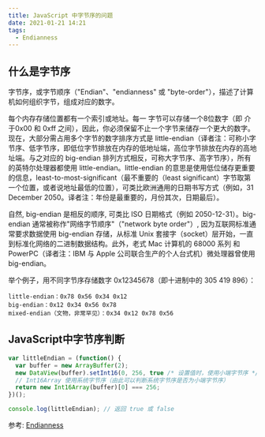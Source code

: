 ```yaml
---
title: JavaScript 中字节序的问题
date: 2021-01-21 14:21
tags:
  - Endianness
---
```


## 什么是字节序

字节序，或字节顺序（"Endian"、"endianness" 或 "byte-order"），描述了计算机如何组织字节，组成对应的数字。

每个内存存储位置都有一个索引或地址。每一 字节可以存储一个8位数字（即 介于0x00 和 0xff 之间），因此，你必须保留不止一个字节来储存一个更大的数字。现在，大部分需占用多个字节的数字排序方式是 little-endian（译者注：可称小字节序、低字节序，即低位字节排放在内存的低地址端，高位字节排放在内存的高地址端。与之对应的 big-endian 排列方式相反，可称大字节序、高字节序），所有的英特尔处理器都使用 little-endian。little-endian 的意思是使用低位储存更重要的信息，least-to-most-significant（最不重要的（least significant）字节取第一个位置，或者说地址最低的位置），可类比欧洲通用的日期书写方式（例如，31 December 2050。译者注：年份是最重要的，月份其次，日期最后）。

自然, big-endian 是相反的顺序, 可类比 ISO 日期格式（例如 2050-12-31）。big-endian 通常被称作"网络字节顺序"（"network byte order"）, 因为互联网标准通常要求数据使用 big-endian 存储，从标准 Unix 套接字（socket）层开始，一直到标准化网络的二进制数据结构。此外，老式 Mac 计算机的 68000 系列 和 PowerPC（译者注：IBM 与 Apple 公司联合生产的个人台式机）微处理器曾使用 big-endian。

举个例子，用不同字节序存储数字 0x12345678（即十进制中的 305 419 896）：

```text
little-endian：0x78 0x56 0x34 0x12
big-endian：0x12 0x34 0x56 0x78
mixed-endian（文物，非常罕见）：0x34 0x12 0x78 0x56
```

## JavaScript中字节序判断

```js
var littleEndian = (function() {
  var buffer = new ArrayBuffer(2);
  new DataView(buffer).setInt16(0, 256, true /* 设置值时，使用小端字节序 */);
  // Int16Array 使用系统字节序（由此可以判断系统字节序是否为小端字节序）
  return new Int16Array(buffer)[0] === 256;
})();

console.log(littleEndian); // 返回 true 或 false

```


参考: [Endianness](https://developer.mozilla.org/zh-CN/docs/Glossary/Endianness)